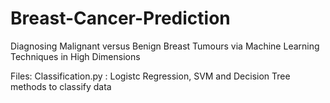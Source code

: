 # Breast-Cancer-Prediction

Diagnosing Malignant versus Benign Breast Tumours via Machine Learning Techniques in High Dimensions

Files:
Classification.py : Logistc Regression, SVM and Decision Tree methods to classify data
